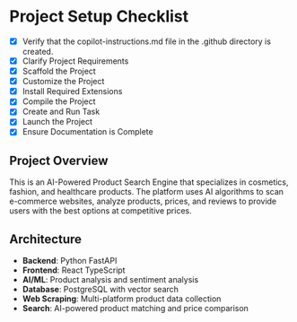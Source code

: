 <!-- AI-Powered Product Search Engine for Cosmetics, Fashion, and Healthcare -->

# Project Setup Checklist

- [x] Verify that the copilot-instructions.md file in the .github directory is created.
- [x] Clarify Project Requirements
- [x] Scaffold the Project
- [x] Customize the Project
- [x] Install Required Extensions
- [x] Compile the Project
- [x] Create and Run Task
- [x] Launch the Project
- [x] Ensure Documentation is Complete

## Project Overview
This is an AI-Powered Product Search Engine that specializes in cosmetics, fashion, and healthcare products. The platform uses AI algorithms to scan e-commerce websites, analyze products, prices, and reviews to provide users with the best options at competitive prices.

## Architecture
- **Backend**: Python FastAPI
- **Frontend**: React TypeScript
- **AI/ML**: Product analysis and sentiment analysis
- **Database**: PostgreSQL with vector search
- **Web Scraping**: Multi-platform product data collection
- **Search**: AI-powered product matching and price comparison